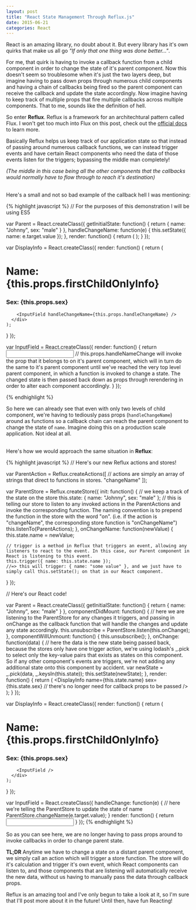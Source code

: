 ```yaml
---
layout: post
title: "React State Management Through Reflux.js"
date: 2015-06-21
categories: React
---
```


React is an amazing library, no doubt about it. But every library has it's own quirks that make us all go <em>"If only that one thing was done better..."</em>.

For me, that quirk is having to invoke a callback function from a child component in order to change the state of it's parent component. Now this doesn't seem so troublesome when it's just the two layers deep, but imagine having to pass down props through numerous child components and having a chain of callbacks being fired so the parent component can receive the callback and update the state accordingly. Now imagine having to keep track of multiple props that fire multiple callbacks across multiple components. That to me, sounds like the definition of hell.

So enter <strong>Reflux</strong>. Reflux is a framework for an architechtural pattern called Flux. I won't get too much into Flux on this post, check out the [official docs][flux] to learn more.

Basically Reflux helps us keep track of our application state so that instead of passing around numerous callback functions, we can instead trigger events and have certain React components who need the data of those events listen for the triggers; bypassing the middle man completely! 

<em>(The middle in this case being all the other components that the callbacks would normally have to flow through to reach it's destination)</em>
<br><br>

Here's a small and not so bad example of the callback hell I was mentioning:

{% highlight javascript %}
// For the purposes of this demonstration I will be using ES5

var Parent = React.createClass({
  getInitialState: function() {
    return {
      name: "Johnny",
      sex: "male"
    }
  },
  handleChangeName: function(e) {
    this.setState({ name: e.target.value });
  },
  render: function() {
    return (
      <DisplayInfo
        name={this.state.name}
        sex={this.state.sex}
        handleChangeName={this.handleChangeName}
      />
    );
  }
});

var DisplayInfo = React.createClass({
  render: function() {
    return (
      <div>
        <h1>Name: {this.props.firstChildOnlyInfo}</h1>
        <h3>Sex: {this.props.sex}</h1>

        <InputField handleChangeName={this.props.handleChangeName} />
      </div>
    );
  }
});

var InputField = React.createClass({
  render: function() {
    return <input onChange={this.props.handleChangeName}></input>
    // this.props.handleNameChange will invoke the prop that it belongs to on it's parent component, which will in turn do the same to it's parent component until we've reached the very top level parent component, in which a function is invoked to change a state. The changed state is then passed back down as props through rerendering in order to alter each component accordingly.
  }
});

{% endhighlight %}
<br>

So here we can already see that even with only two levels of child component, we're having to tediously pass props (`handleChangeName`) around as functions so a callback chain can reach the parent component to change the state of `name`. Imagine doing this on a production scale application. Not ideal at all.
<br><br>

Here's how we would approach the same situation in <strong>Reflux</strong>:

{% highlight javascript %}
// Here's our new Reflux actions and stores!

var ParentAction = Reflux.createActions([
  // actions are simply an array of strings that direct to functions in stores.
  "changeName"
]);

var ParentStore = Reflux.createStore({
  init: function() {
    // we keep a track of the state on the store
    this.state: {
      name: "Johnny",
      sex: "male"
    };
    // this is telling our store to listen to any invoked actions in the ParentActions and invoke the corresponding function. The naming convention is to prepend the function in the store with the word "on". (i.e. if the action is "changeName", the corresponding store function is "onChangeName")
    this.listenTo(ParentActions);
  },
  onChangeName: function(newValue) {
    this.state.name = newValue;

    // trigger is a method in Reflux that triggers an event, allowing any listeners to react to the event. In this case, our Parent component in React is listening to this event.
    this.trigger({ name: this.state.name });
    //=> this will trigger: { name: "some value" }, and we just have to simply call this.setState(); on that in our React component.
  }
});


// Here's our React code!

var Parent = React.createClass({
  getInitialState: function() {
    return {
      name: "Johnny",
      sex: "male"
    }
  },
  componentDidMount: function() {
    // here we are listening to the ParentStore for any changes it triggers, and passing in onChange as the callback function that will handle the changes and update any state accordingly.
    this.unsubscribe = ParentStore.listen(this.onChange);
  },
  componentWillUnmount: function() {
    this.unsubscribe();
  },
  onChange: function(data) {
    // here the data is the new state being passed back, because the stores only have one trigger action, we're using lodash's _.pick to select only the key-value pairs that exists as states on this component. So if any other component's events are triggers, we're not adding any additional state onto this component by accident.
    var newState = _.pick(data, _.keysIn(this.state));
    this.setState(newState);
  },
  render: function() {
    return (
      <DisplayInfo
        name={this.state.name}
        sex={this.state.sex}
        // there's no longer need for callback props to be passed
      />
    );
  }
});

var DisplayInfo = React.createClass({
  render: function() {
    return (
      <div>
        <h1>Name: {this.props.firstChildOnlyInfo}</h1>
        <h3>Sex: {this.props.sex}</h1>
      
        <InputField />
      </div>
    );
  }
});

var InputField = React.createClass({
  handleChange: function(e) {
    // here we're telling the ParentStore to update the state of name
    ParentStore.changeName(e.target.value);
  }
  render: function() {
    return <input onChange={this.handleChange}></input>
  }
});
{% endhighlight %}
<br>

So as you can see here, we are no longer having to pass props around to invoke callbacks in order to change parent state.

<strong>TL;DR</strong> Anytime we have to change a state on a distant parent component, we simply call an action which will trigger a store function. The store will do it's calculation and trigger it's own event, which React components can listen to, and those components that are listening will automatically receive the new data, without us having to manually pass the data through callback props.

Reflux is an amazing tool and I've only begun to take a look at it, so I'm sure that I'll post more about it in the future! Until then, have fun Reacting!

[flux]: https://facebook.github.io/flux/docs/overview.html